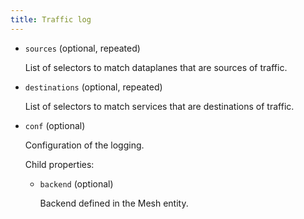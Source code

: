 ```yaml
---
title: Traffic log
---
```



- `sources` (optional, repeated)

    List of selectors to match dataplanes that are sources of traffic.

- `destinations` (optional, repeated)

    List of selectors to match services that are destinations of traffic.

- `conf` (optional)

    Configuration of the logging.

    Child properties:    
    
    - `backend` (optional)
    
        Backend defined in the Mesh entity.


